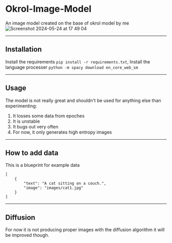 # Okrol-Image-Model
An image model created on the base of okrol model by me
<br>
![Screenshot 2024-05-24 at 17 49 04](https://github.com/Okerew/okral-image-model/assets/93822247/dbdd8ce5-70d8-4e80-9cc1-6b6e927b6ffa)
______________________
Installation
------------------
Install the requirements `pip install -r requirements.txt`, 
Install the language processer `python -m spacy download en_core_web_sm`
______________
Usage
-------------------
The model is not really great and shouldn't be used for anything else than experimenting:
1. It losses some data from epoches
2. It is unstable
3. It bugs out very often
4. For now, it only generates high entropy images
_____________________
How to add data
-------------------
This is a blueprint for example data
```
[
    {
        "text": "A cat sitting on a couch.",
        "image": "images/cat1.jpg"
    }
]

```
_________________
Diffusion
--------------
For now it is not producing proper images with the diffusion algorithm it will be improved though.
